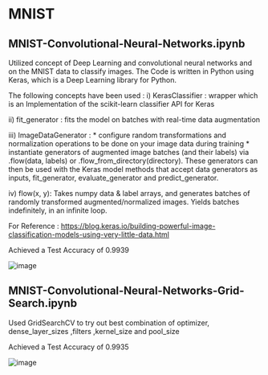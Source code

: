 # MNIST

## MNIST-Convolutional-Neural-Networks.ipynb

Utilized concept of Deep Learning and convolutional neural networks and on the MNIST data to classify images.
The Code is written in Python using Keras, which is a Deep Learning library for Python.

The following concepts have been used :
i) KerasClassifier : wrapper which is an Implementation of the scikit-learn classifier API for Keras

ii)  fit_generator :  fits the model on batches with real-time data augmentation

iii) ImageDataGenerator : 
       * configure random transformations and normalization operations to be done on your image data during training
       * instantiate generators of augmented image batches (and their labels) via .flow(data, labels) or .flow_from_directory(directory). 
         These generators can then be used with the Keras model methods that accept data generators as inputs, fit_generator, 
         evaluate_generator and predict_generator.
         
iv) flow(x, y): Takes numpy data & label arrays, and generates batches of randomly transformed augmented/normalized images. Yields batches indefinitely, in an infinite loop.

For Reference : https://blog.keras.io/building-powerful-image-classification-models-using-very-little-data.html

Achieved a Test Accuracy of 0.9939

![image](https://user-images.githubusercontent.com/9651206/34577626-a6c84e54-f136-11e7-9978-f6adad0b4450.png)


## MNIST-Convolutional-Neural-Networks-Grid-Search.ipynb

Used GridSearchCV to try out best combination of optimizer, dense_layer_sizes ,filters ,kernel_size and pool_size

Achieved a Test Accuracy of 0.9935

![image](https://user-images.githubusercontent.com/9651206/34580797-18b7e162-f143-11e7-917e-30def4927be2.png)
